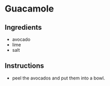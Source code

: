 # Guacamole
## Ingredients
* avocado
* lime
* salt
## Instructions
* peel the avocados and put them into a bowl.

